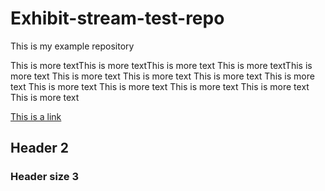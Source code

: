# Exhibit-stream-test-repo
This is my example repository

This is more textThis is more textThis is more text
This is more textThis is more text
This is more text
This is more text
This is more text
This is more text
This is more text
This is more text
This is more text
This is more text
This is more text

[This is a link](https://danielbrett.github.io/Exhibit-stream-test-repo/)


## Header 2
### Header size 3
